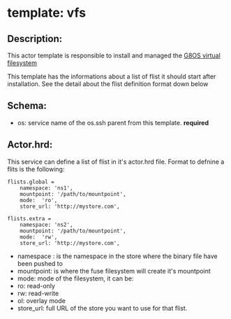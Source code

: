 # template: vfs

## Description:
This actor template is responsible to install and managed the [G8OS virtual filesystem](https://github.com/g8os/fs)

This template has the informations about a list of flist it should start after installation. See the detail about the flist definition format down below

## Schema:

- os: service name of the os.ssh parent from this template. **required**

## Actor.hrd:
This service can define a list of flist in it's actor.hrd file.
Format to defnine a flits is the following:
```hrd
flists.global =
    namespace: 'ns1',
    mountpoint: '/path/to/mountpoint',
    mode:  'ro',
    store_url: 'http://mystore.com',

flists.extra =
    namespace: 'ns2',
    mountpoint: '/path/to/mountpoint',
    mode:  'rw',
    store_url: 'http://mystore.com',
```

- namespace : is the namespace in the store where the binary file have been pushed to
- mountpoint: is where the fuse filesystem will create it's mountpoint
- mode: mode of the filesystem, it can be:
 - ro: read-only
 - rw: read-write
 - ol: overlay mode
 - store_url: full URL of the store you want to use for that flist.
